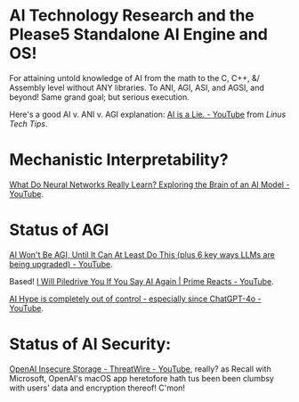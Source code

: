 # AI Technology Research and the Please5 Standalone AI Engine and OS!

For attaining untold knowledge of AI from the math to the C, C++, &amp;/ Assembly level without ANY libraries. To ANI, AGI, ASI, and AGSI, and beyond!   Same grand goal; but serious execution.

Here's a good AI v. ANI v. AGI explanation: [AI is a Lie. - YouTube](https://youtu.be/nGIpdiQrFDU) from *Linus Tech Tips*.

# Mechanistic Interpretability?

[What Do Neural Networks Really Learn? Exploring the Brain of an AI Model - YouTube](https://youtu.be/jGCvY4gNnA8).

# Status of AGI

[AI Won&#39;t Be AGI, Until It Can At Least Do This (plus 6 key ways LLMs are being upgraded) - YouTube](https://youtu.be/PeSNEXKxarU).

Based! [I Will Piledrive You If You Say AI Again | Prime Reacts - YouTube](https://youtu.be/k0XuoK132z4).

[AI Hype is completely out of control - especially since ChatGPT-4o - YouTube](https://youtu.be/VctsqOo8wsc).

# Status of AI Security:

[OpenAI Insecure Storage - ThreatWire - YouTube](https://youtu.be/L0IBbmmaMiU), really? as Recall with Microsoft, OpenAI's macOS app heretofore hath tus been been clumbsy with users' data and encryption thereof! C'mon!
